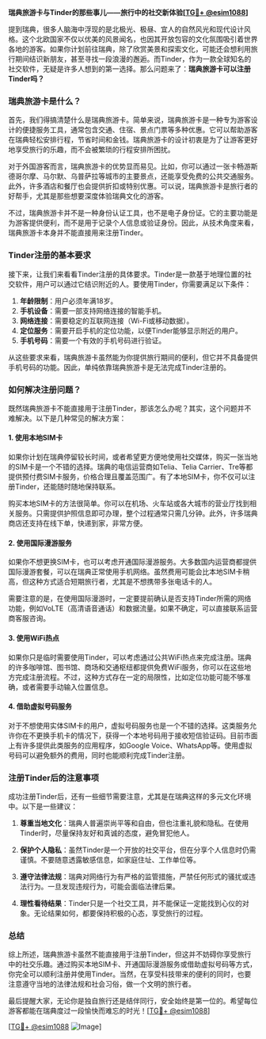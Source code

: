 **瑞典旅游卡与Tinder的那些事儿——旅行中的社交新体验[[TG💪+ @esim1088](https://t.me/s/esim1088)]**

提到瑞典，很多人脑海中浮现的是北极光、极昼、宜人的自然风光和现代设计风格。这个北欧国家不仅以优美的风景闻名，也因其开放包容的文化氛围吸引着世界各地的游客。如果你计划前往瑞典，除了欣赏美景和探索文化，可能还会想利用旅行期间结识新朋友，甚至寻找一段浪漫的邂逅。而Tinder，作为一款全球知名的社交软件，无疑是许多人想到的第一选择。那么问题来了：**瑞典旅游卡可以注册Tinder吗？**

### 瑞典旅游卡是什么？

首先，我们得搞清楚什么是瑞典旅游卡。简单来说，瑞典旅游卡是一种专为游客设计的便捷服务工具，通常包含交通、住宿、景点门票等多种优惠。它可以帮助游客在瑞典轻松安排行程，节省时间和金钱。瑞典旅游卡的设计初衷是为了让游客更好地享受旅行的乐趣，而不会被繁琐的行程安排所困扰。

对于外国游客而言，瑞典旅游卡的优势显而易见。比如，你可以通过一张卡畅游斯德哥尔摩、马尔默、乌普萨拉等城市的主要景点，还能享受免费的公共交通服务。此外，许多酒店和餐厅也会提供折扣或特别优惠。可以说，瑞典旅游卡是旅行者的好帮手，尤其是那些想要深度体验瑞典文化的游客。

不过，瑞典旅游卡并不是一种身份认证工具，也不是电子身份证。它的主要功能是为游客提供便利，而不是用于记录个人信息或验证身份。因此，从技术角度来看，瑞典旅游卡本身并不能直接用来注册Tinder。

### Tinder注册的基本要求

接下来，让我们来看看Tinder注册的具体要求。Tinder是一款基于地理位置的社交软件，用户可以通过它结识附近的人。要使用Tinder，你需要满足以下条件：

1. **年龄限制**：用户必须年满18岁。
2. **手机设备**：需要一部支持网络连接的智能手机。
3. **网络连接**：需要稳定的互联网连接（Wi-Fi或移动数据）。
4. **定位服务**：需要开启手机的定位功能，以便Tinder能够显示附近的用户。
5. **手机号码**：需要一个有效的手机号码进行验证。

从这些要求来看，瑞典旅游卡虽然能为你提供旅行期间的便利，但它并不具备提供手机号码的功能。因此，单纯依靠瑞典旅游卡是无法完成Tinder注册的。

### 如何解决注册问题？

既然瑞典旅游卡不能直接用于注册Tinder，那该怎么办呢？其实，这个问题并不难解决。以下是几种常见的解决方案：

#### 1. 使用本地SIM卡
如果你计划在瑞典停留较长时间，或者希望更方便地使用社交媒体，购买一张当地的SIM卡是一个不错的选择。瑞典的电信运营商如Telia、Telia Carrier、Tre等都提供预付费SIM卡服务，价格合理且覆盖范围广。有了本地SIM卡，你不仅可以注册Tinder，还能随时随地保持联系。

购买本地SIM卡的方法很简单。你可以在机场、火车站或各大城市的营业厅找到相关服务。只需提供护照信息即可办理，整个过程通常只需几分钟。此外，许多瑞典商店还支持在线下单，快递到家，非常方便。

#### 2. 使用国际漫游服务
如果你不想更换SIM卡，也可以考虑开通国际漫游服务。大多数国内运营商都提供国际漫游套餐，可以在瑞典正常使用手机网络。虽然费用可能会比本地SIM卡稍高，但这种方式适合短期旅行者，尤其是不想携带多张电话卡的人。

需要注意的是，在使用国际漫游时，一定要提前确认是否支持Tinder所需的网络功能，例如VoLTE（高清语音通话）和数据流量。如果不确定，可以直接联系运营商客服咨询。

#### 3. 使用WiFi热点
如果你只是临时需要使用Tinder，可以考虑通过公共WiFi热点来完成注册。瑞典的许多咖啡馆、图书馆、商场和交通枢纽都提供免费WiFi服务，你可以在这些地方完成注册流程。不过，这种方式存在一定的局限性，比如定位功能可能不够准确，或者需要手动输入位置信息。

#### 4. 借助虚拟号码服务
对于不想使用实体SIM卡的用户，虚拟号码服务也是一个不错的选择。这类服务允许你在不更换手机卡的情况下，获得一个本地号码用于接收短信验证码。目前市面上有许多提供此类服务的应用程序，如Google Voice、WhatsApp等。使用虚拟号码可以避免额外的费用，同时也能顺利完成Tinder注册。

### 注册Tinder后的注意事项

成功注册Tinder后，还有一些细节需要注意，尤其是在瑞典这样的多元文化环境中。以下是一些建议：

1. **尊重当地文化**：瑞典人普遍崇尚平等和自由，但也注重礼貌和隐私。在使用Tinder时，尽量保持友好和真诚的态度，避免冒犯他人。
   
2. **保护个人隐私**：虽然Tinder是一个开放的社交平台，但在分享个人信息时仍需谨慎。不要随意透露敏感信息，如家庭住址、工作单位等。

3. **遵守法律法规**：瑞典对网络行为有严格的监管措施，严禁任何形式的骚扰或违法行为。一旦发现违规行为，可能会面临法律后果。

4. **理性看待结果**：Tinder只是一个社交工具，并不能保证一定能找到心仪的对象。无论结果如何，都要保持积极的心态，享受旅行的过程。

### 总结

综上所述，瑞典旅游卡虽然不能直接用于注册Tinder，但这并不妨碍你享受旅行中的社交乐趣。通过购买本地SIM卡、开通国际漫游服务或借助虚拟号码等方式，你完全可以顺利注册并使用Tinder。当然，在享受科技带来的便利的同时，也要注意遵守当地的法律法规和社会习俗，做一个文明的旅行者。

最后提醒大家，无论你是独自旅行还是结伴同行，安全始终是第一位的。希望每位游客都能在瑞典度过一段愉快而难忘的时光！[[TG💪+ @esim1088](https://t.me/s/esim1088)] 

[[TG💪+ @esim1088](https://t.me/s/esim1088) ![Image](https://i.postimg.cc/4NQfJmqS/Snipaste-2025-05-13-00-14-12.png)]